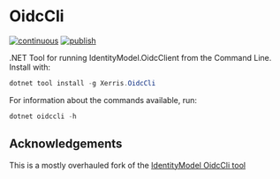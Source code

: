 # OidcCli

[![continuous](https://github.com/xerris/OidcCli/actions/workflows/continuous.yml/badge.svg)](https://github.com/xerris/OidcCli/actions/workflows/continuous.yml) [![publish](https://github.com/xerris/OidcCli/actions/workflows/publish.yml/badge.svg)](https://github.com/xerris/OidcCli/actions/workflows/publish.yml)

.NET Tool for running IdentityModel.OidcClient from the Command Line. Install
with:

```powershell
dotnet tool install -g Xerris.OidcCli
```

For information about the commands available, run:

```powershell
dotnet oidccli -h
```

## Acknowledgements

This is a mostly overhauled fork of the [IdentityModel OidcCli tool](https://github.com/IdentityModel/OidcCli)
